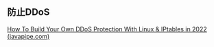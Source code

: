## 防止DDoS

[How To Build Your Own DDoS Protection With Linux & IPtables in 2022 (javapipe.com)](https://javapipe.com/blog/iptables-ddos-protection/)

